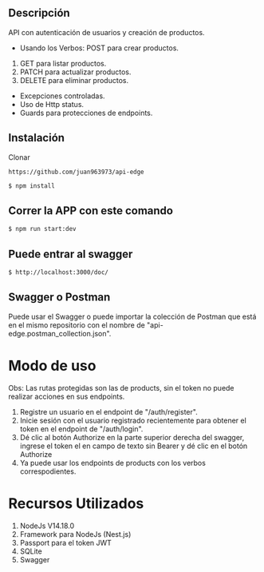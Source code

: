 ## Descripción
API con autenticación de usuarios y creación de productos.
* Usando los Verbos: 
POST para crear productos.
1. GET para listar productos.
2. PATCH para actualizar productos.
3. DELETE para eliminar productos.
* Excepciones controladas.
* Uso de Http status.
* Guards para protecciones de endpoints.

## Instalación

Clonar 

```
https://github.com/juan963973/api-edge
```

```bash
$ npm install
```

## Correr la APP con este comando

```bash
$ npm run start:dev
```

## Puede entrar al swagger 
```bash
$ http://localhost:3000/doc/
```

## Swagger o Postman
Puede usar el Swagger o puede importar la colección de Postman que está en el mismo repositorio con el nombre de "api-edge.postman_collection.json".

# Modo de uso
Obs: Las rutas protegidas son las de products, sin el token no puede realizar acciones en sus endpoints.
1. Registre un usuario en el endpoint de "/auth/register".
2. Inicie sesión con el usuario registrado recientemente para obtener el token en el endpoint de "/auth/login".
3. Dé clic al botón Authorize en la parte superior derecha del swagger, ingrese el token el en campo de texto sin Bearer y dé clic en el botón Authorize
4. Ya puede usar los endpoints de products con los verbos correspodientes.

# Recursos Utilizados
1. NodeJs V14.18.0
2. Framework para NodeJs (Nest.js)
3. Passport para el token JWT
4. SQLite
5. Swagger
